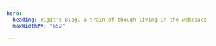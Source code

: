```yaml
---
hero:
  heading: Yigit's Blog, a train of though living in the webspace.
  maxWidthPX: "652"

---
```


